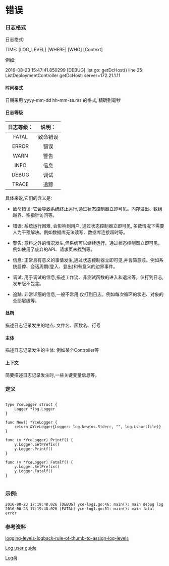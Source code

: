 错误
============

### 日志格式

日志格式:

TIME: [LOG_LEVEL] [WHERE] [WHO] [Context]

例如:

2016-08-23 15:47:41.850299 [DEBUG] list.go: getDcHost() line 25:  ListDeploymentController getDcHost: server=172.21.1.11  

#### 时间格式

日期采用 yyyy-mm-dd hh-mm-ss.ms 的格式, 精确到毫秒


#### 日志等级

|  日志等级：  |  说明：|
|:---------:|:--------------:|
|FATAL      |致命错误 
|ERROR      |错误 
|WARN       |警告
|INFO       |信息 
|DEBUG      |调试
|TRACE      |追踪 

具体来说,它们的含义是:

* 致命错误: 它会导致系统终止运行,通过状态控制器立即可见。内存溢出、数组越界、空指针访问等。

* 错误: 系统运行困难, 会影响到用户, 通过状态控制器立即可见, 多数情况下需要人为干预解决。例如数据库无法读写、数据库连接超时等。

* 警告: 意料之外的情况发生,但系统可以继续运行。通过状态控制器立即可见。例如使用了废弃的API、请求页未找到等。

* 信息: 正常且有意义的事情发生,通过状态控制器立即可见,并言简意赅。例如系统启停、会话周期(登入、登出)和有意义的边界事件。

* 调试: 用于调试的信息,描述工作流、非测试函数的进入和退出等。仅打到日志,发布版不包含。

* 追踪: 非常详细的信息,一般不常用,仅打到日志。例如每次循环的状态、对象的全部层级等。


#### 处所

描述日志记录发生的地点: 文件名、函数名、行号


#### 主体

描述日志记录发生的主体: 例如某个Controller等 


#### 上下文

简要描述日志记录发生时,一些关键变量信息等。


### 定义

```golang

type YceLogger struct {
    Logger *log.Logger
}

func New() *YceLogger { 
    return &YceLogger{Logger: log.New(os.Stderr, "", log.Lshortfile)}
}

func (y *YceLogger) Printf() {
    y.Logger.SetPrefix()
    y.Logger.Printf()
}

func (y *YceLogger) Fatalf() {
    y.Logger.SetPrefix()
    y.Logger.Fatalf()
}


```

### 示例:

```
2016-08-23 17:19:48.026 [DEBUG] yce-log1.go:46: main(): main debug log
2016-08-23 17:19:48.026 [FATAL] yce-log1.go:51: main(): main fatal error

```


### 参考资料

[logging-levels-logback-rule-of-thumb-to-assign-log-levels](http://stackoverflow.com/questions/7839565/logging-levels-logback-rule-of-thumb-to-assign-log-levels)

[Log user guide](https://svn.apache.org/repos/asf/commons/proper/logging/tags/LOGGING_1_0_3/usersguide.html)

[Log4j](http://logging.apache.org/log4j/1.2/apidocs/org/apache/log4j/Level.html)